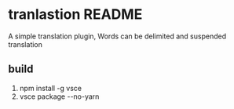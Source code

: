 # tranlastion README

A simple translation plugin, Words can be delimited and suspended translation

## build
1. npm install -g vsce
2. vsce package --no-yarn